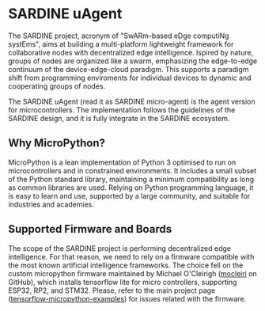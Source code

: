 # SARDINE uAgent
The SARDINE project, acronym of "SwARm-based eDge computiNg systEms", aims at building a multi-platform lightweight framework for collaborative nodes with decentralized edge intelligence. Ispired by nature, groups of nodes are organized like a swarm, emphasizing the edge-to-edge continuum of the device-edge-cloud paradigm. This supports a paradigm shift from programming enviroments for individual devices to dynamic and cooperating groups of nodes.

The SARDINE uAgent (read it as SARDINE micro-agent) is the agent version for microcontrollers. The implementation follows the guidelines of the SARDINE design, and it is fully integrate in the SARDINE ecosystem. 

## Why MicroPython?
MicroPython is a lean implementation of Python 3 optimised to run on microcontrollers and in constrained environments. It includes a small subset of the Python standard library, maintaining a minimum compatibility as long as common libraries are used. Relying on Python programming language, it is easy to learn and use, supported by a large community, and suitable for industries and academies.

## Supported Firmware and Boards
The scope of the SARDINE project is performing decentralized edge intelligence. For that reason, we need to rely on a firmware compatible with the most known artificial intelligence frameworks. The choice fell on the custom micropython firmware maintained by Michael O'Cleirigh ([mocleiri](https://github.com/mocleiri) on GitHub), which installs tensorflow lite for micro controllers, supporting ESP32, RP2, and STM32. Please, refer to the main project page ([tensorflow-micropython-examples](https://github.com/mocleiri/tensorflow-micropython-examples)) for issues related with the firmware.